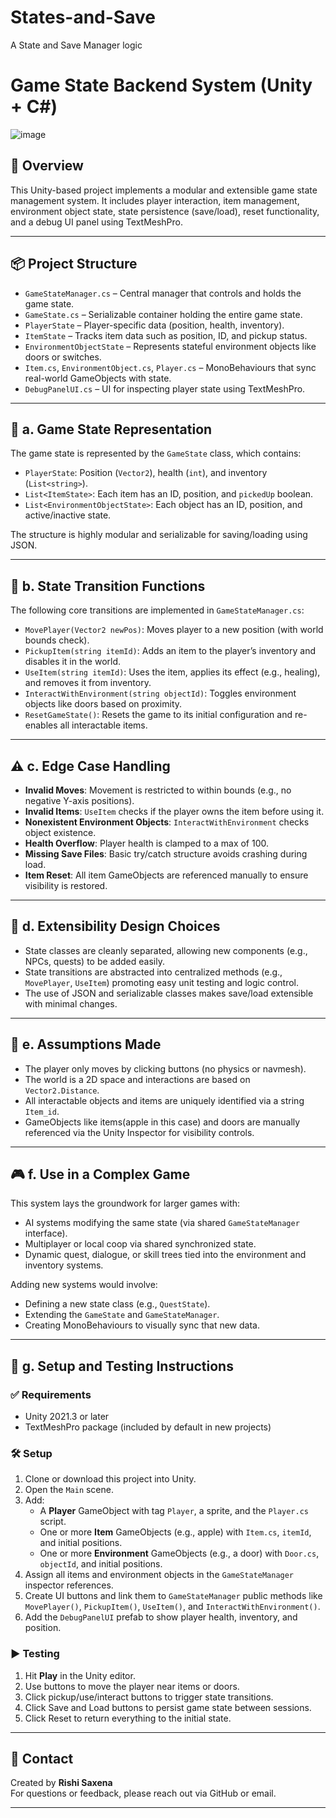 # States-and-Save
A State and Save Manager logic 
# Game State Backend System (Unity + C#)

![image](https://github.com/user-attachments/assets/4b22829e-3601-41e6-aa96-d55bbbeb9fce)


## 🧩 Overview

This Unity-based project implements a modular and extensible game state management system. It includes player interaction, item management, environment object state, state persistence (save/load), reset functionality, and a debug UI panel using TextMeshPro.

---

## 📦 Project Structure

- `GameStateManager.cs` – Central manager that controls and holds the game state.
- `GameState.cs` – Serializable container holding the entire game state.
- `PlayerState` – Player-specific data (position, health, inventory).
- `ItemState` – Tracks item data such as position, ID, and pickup status.
- `EnvironmentObjectState` – Represents stateful environment objects like doors or switches.
- `Item.cs`, `EnvironmentObject.cs`, `Player.cs` – MonoBehaviours that sync real-world GameObjects with state.
- `DebugPanelUI.cs` – UI for inspecting player state using TextMeshPro.

---

## 🧠 a. Game State Representation

The game state is represented by the `GameState` class, which contains:

- `PlayerState`: Position (`Vector2`), health (`int`), and inventory (`List<string>`).
- `List<ItemState>`: Each item has an ID, position, and `pickedUp` boolean.
- `List<EnvironmentObjectState>`: Each object has an ID, position, and active/inactive state.

The structure is highly modular and serializable for saving/loading using JSON.

---

## 🔁 b. State Transition Functions

The following core transitions are implemented in `GameStateManager.cs`:

- `MovePlayer(Vector2 newPos)`: Moves player to a new position (with world bounds check).
- `PickupItem(string itemId)`: Adds an item to the player’s inventory and disables it in the world.
- `UseItem(string itemId)`: Uses the item, applies its effect (e.g., healing), and removes it from inventory.
- `InteractWithEnvironment(string objectId)`: Toggles environment objects like doors based on proximity.
- `ResetGameState()`: Resets the game to its initial configuration and re-enables all interactable items.

---

## ⚠️ c. Edge Case Handling

- **Invalid Moves**: Movement is restricted to within bounds (e.g., no negative Y-axis positions).
- **Invalid Items**: `UseItem` checks if the player owns the item before using it.
- **Nonexistent Environment Objects**: `InteractWithEnvironment` checks object existence.
- **Health Overflow**: Player health is clamped to a max of 100.
- **Missing Save Files**: Basic try/catch structure avoids crashing during load.
- **Item Reset**: All item GameObjects are referenced manually to ensure visibility is restored.

---

## 🧱 d. Extensibility Design Choices

- State classes are cleanly separated, allowing new components (e.g., NPCs, quests) to be added easily.
- State transitions are abstracted into centralized methods (e.g., `MovePlayer`, `UseItem`) promoting easy unit testing and logic control.
- The use of JSON and serializable classes makes save/load extensible with minimal changes.

---

## 📌 e. Assumptions Made

- The player only moves by clicking buttons (no physics or navmesh).
- The world is a 2D space and interactions are based on `Vector2.Distance`.
- All interactable objects and items are uniquely identified via a string `Item_id`.
- GameObjects like items(apple in this case) and doors are manually referenced via the Unity Inspector for visibility controls.

---

## 🎮 f. Use in a Complex Game

This system lays the groundwork for larger games with:

- AI systems modifying the same state (via shared `GameStateManager` interface).
- Multiplayer or local coop via shared synchronized state.
- Dynamic quest, dialogue, or skill trees tied into the environment and inventory systems.

Adding new systems would involve:
- Defining a new state class (e.g., `QuestState`).
- Extending the `GameState` and `GameStateManager`.
- Creating MonoBehaviours to visually sync that new data.

---

## 🧪 g. Setup and Testing Instructions

### ✅ Requirements
- Unity 2021.3 or later
- TextMeshPro package (included by default in new projects)

### 🛠 Setup

1. Clone or download this project into Unity.
2. Open the `Main` scene.
3. Add:
   - A **Player** GameObject with tag `Player`, a sprite, and the `Player.cs` script.
   - One or more **Item** GameObjects (e.g., apple) with `Item.cs`, `itemId`, and initial positions.
   - One or more **Environment** GameObjects (e.g., a door) with `Door.cs`, `objectId`, and initial positions.
4. Assign all items and environment objects in the `GameStateManager` inspector references.
5. Create UI buttons and link them to `GameStateManager` public methods like `MovePlayer()`, `PickupItem()`, `UseItem()`, and `InteractWithEnvironment()`.
6. Add the `DebugPanelUI` prefab to show player health, inventory, and position.

### ▶️ Testing

1. Hit **Play** in the Unity editor.
2. Use buttons to move the player near items or doors.
3. Click pickup/use/interact buttons to trigger state transitions.
4. Click Save and Load buttons to persist game state between sessions.
5. Click Reset to return everything to the initial state.

---

## 💬 Contact

Created by **Rishi Saxena**  
For questions or feedback, please reach out via GitHub or email.

---

